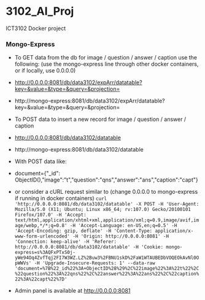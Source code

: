 # 3102_AI_Proj
ICT3102 Docker project

### Mongo-Express
- To GET data from the db for image / question / answer / caption use the following: (use the mongo-express line through other docker containers, or if locally, use 0.0.0.0) 
- http://0.0.0.0:8081/db/data3102/expArr/datatable?key=&value=&type=&query=&projection=
- http://mongo-express:8081/db/data3102/expArr/datatable?key=&value=&type=&query=&projection=


- To POST data to insert a new record for image / question / answer / caption
- http://0.0.0.0:8081/db/data3102/datatable
- http://mongo-express:8081/db/data3102/datatable
- With POST data like:
- document={"_id": ObjectID(),"image":"t","question":"qns","answer":"ans","caption":"capt"}

- or consider a cURL request similar to (change 0.0.0.0 to mongo-express if running in docker containers)
`curl 'http://0.0.0.0:8081/db/data3102/datatable' -X POST -H 'User-Agent: Mozilla/5.0 (X11; Ubuntu; Linux x86_64; rv:107.0) Gecko/20100101 Firefox/107.0' -H 'Accept: text/html,application/xhtml+xml,application/xml;q=0.9,image/avif,image/webp,*/*;q=0.8' -H 'Accept-Language: en-US,en;q=0.5' -H 'Accept-Encoding: gzip, deflate' -H 'Content-Type: application/x-www-form-urlencoded' -H 'Origin: http://0.0.0.0:8081' -H 'Connection: keep-alive' -H 'Referer: http://0.0.0.0:8081/db/data3102/datatable' -H 'Cookie: mongo-express=s%3AQFxPTxS0j-yWe94Oq4ZvfTqj2FI7W3WZ.LZ%2Buw3%2FBNU1skD%2FaW1WTAUBEDbVOQEOkAvNl0OpWWVs' -H 'Upgrade-Insecure-Requests: 1' --data-raw 'document=%7B%22_id%22%3A+ObjectID%28%29%2C%22image%22%3A%22t%22%2C%22question%22%3A%22qns%22%2C%22answer%22%3A%22ans%22%2C%22caption%22%3A%22capt%22%7D'`

- Admin panel is available at http://0.0.0.0:8081 
